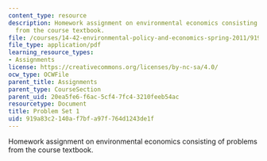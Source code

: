 ```yaml
---
content_type: resource
description: Homework assignment on environmental economics consisting of problems
  from the course textbook.
file: /courses/14-42-environmental-policy-and-economics-spring-2011/919a83c2140af7bfa97f764d1243de1f_MIT14_42S11_hw1.pdf
file_type: application/pdf
learning_resource_types:
- Assignments
license: https://creativecommons.org/licenses/by-nc-sa/4.0/
ocw_type: OCWFile
parent_title: Assignments
parent_type: CourseSection
parent_uid: 20ea5fe6-f6ac-5cf4-7fc4-3210feeb54ac
resourcetype: Document
title: Problem Set 1
uid: 919a83c2-140a-f7bf-a97f-764d1243de1f
---
```

Homework assignment on environmental economics consisting of problems from the course textbook.